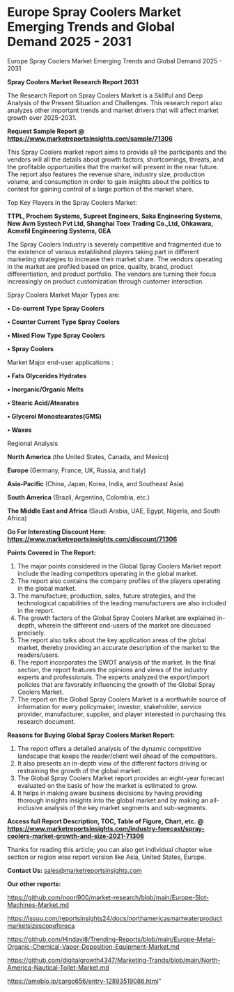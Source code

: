 # Europe Spray Coolers Market Emerging Trends and Global Demand 2025 - 2031
 Europe Spray Coolers Market Emerging Trends and Global Demand 2025 - 2031

<strong>Spray Coolers Market Research Report 2031</strong>

The Research Report on Spray Coolers Market is a Skillful and Deep Analysis of the Present Situation and Challenges. This research report also analyzes other important trends and market drivers that will affect market growth over 2025-2031.

<strong>Request Sample Report @ <a href=https://www.marketreportsinsights.com/sample/71306>https://www.marketreportsinsights.com/sample/71306</a></strong>

This Spray Coolers market report aims to provide all the participants and the vendors will all the details about growth factors, shortcomings, threats, and the profitable opportunities that the market will present in the near future. The report also features the revenue share, industry size, production volume, and consumption in order to gain insights about the politics to contest for gaining control of a large portion of the market share.

Top Key Players in the Spray Coolers Market:

<strong>TTPL, Prochem Systems, Supreet Engineers, Saka Engineering Systems, New Avm Systech Pvt Ltd, Shanghai Toex Trading Co.,Ltd, Ohkawara, Acmefil Engineering Systems, GEA</strong>

The Spray Coolers Industry is severely competitive and fragmented due to the existence of various established players taking part in different marketing strategies to increase their market share. The vendors operating in the market are profiled based on price, quality, brand, product differentiation, and product portfolio. The vendors are turning their focus increasingly on product customization through customer interaction.

Spray Coolers Market Major Types are:

<strong>• Co-current Type Spray Coolers

• Counter Current Type Spray Coolers

• Mixed Flow Type Spray Coolers

• Spray Coolers</strong>

Market Major end-user applications :

<strong>• Fats Glycerides Hydrates

• Inorganic/Organic Melts

• Stearic Acid/Atearates

• Glycerol Monostearates(GMS)

• Waxes</strong>

Regional Analysis

</u><strong><b>North America</b></strong> (the United States, Canada, and Mexico)

<strong><b>Europe </b></strong>(Germany, France, UK, Russia, and Italy)

<strong><b>Asia-Pacific</b></strong> (China, Japan, Korea, India, and Southeast Asia)

<strong><b>South America</b></strong> (Brazil, Argentina, Colombia, etc.)

<strong><b>The Middle East and Africa</b></strong> (Saudi Arabia, UAE, Egypt, Nigeria, and South Africa)

<strong>Go For Interesting Discount Here: <a href=https://www.marketreportsinsights.com/discount/71306>https://www.marketreportsinsights.com/discount/71306</a></strong>

<strong>Points Covered in The Report:</strong>
<ol>
  <li>The major points considered in the Global Spray Coolers Market report include the leading competitors operating in the global market.</li>
  <li>The report also contains the company profiles of the players operating in the global market.</li>
  <li>The manufacture, production, sales, future strategies, and the technological capabilities of the leading manufacturers are also included in the report.</li>
  <li>The growth factors of the Global Spray Coolers Market are explained in-depth, wherein the different end-users of the market are discussed precisely.</li>
  <li>The report also talks about the key application areas of the global market, thereby providing an accurate description of the market to the readers/users.</li>
  <li>The report incorporates the SWOT analysis of the market. In the final section, the report features the opinions and views of the industry experts and professionals. The experts analyzed the export/import policies that are favorably influencing the growth of the Global Spray Coolers Market.</li>
  <li>The report on the Global Spray Coolers Market is a worthwhile source of information for every policymaker, investor, stakeholder, service provider, manufacturer, supplier, and player interested in purchasing this research document.</li>
</ol>
<strong>Reasons for Buying Global Spray Coolers Market Report:</strong>

<ol>
  <li>The report offers a detailed analysis of the dynamic competitive landscape that keeps the reader/client well ahead of the competitors.</li>
  <li>It also presents an in-depth view of the different factors driving or restraining the growth of the global market.</li>
  <li>The Global Spray Coolers Market report provides an eight-year forecast evaluated on the basis of how the market is estimated to grow.</li>
  <li>It helps in making aware business decisions by having providing thorough insights insights into the global market and by making an all-inclusive analysis of the key market segments and sub-segments.</li>
</ol>
<strong>Access full Report Description, TOC, Table of Figure, Chart, etc. @ <a href=https://www.marketreportsinsights.com/industry-forecast/spray-coolers-market-growth-and-size-2021-71306>https://www.marketreportsinsights.com/industry-forecast/spray-coolers-market-growth-and-size-2021-71306</a></strong>


Thanks for reading this article; you can also get individual chapter wise section or region wise report version like Asia, United States, Europe.

<strong>Contact Us:</strong>
sales@marketreportsinsights.com

<strong>Our other reports:</strong>

<a href=https://github.com/noori900/market-research/blob/main/Europe-Slot-Machines-Market.md>https://github.com/noori900/market-research/blob/main/Europe-Slot-Machines-Market.md</a>

<a href=https://issuu.com/reportsinsights24/docs/northamericasmartwaterproductmarketsizescopeforeca>https://issuu.com/reportsinsights24/docs/northamericasmartwaterproductmarketsizescopeforeca</a>

<a href=https://github.com/Hindavi8/Trending-Reports/blob/main/Europe-Metal-Organic-Chemical-Vapor-Deposition-Equipment-Market.md>https://github.com/Hindavi8/Trending-Reports/blob/main/Europe-Metal-Organic-Chemical-Vapor-Deposition-Equipment-Market.md</a>

<a href=https://github.com/digitalgrowth4347/Marketing-Trands/blob/main/North-America-Nautical-Toilet-Market.md>https://github.com/digitalgrowth4347/Marketing-Trands/blob/main/North-America-Nautical-Toilet-Market.md</a>

<a href=https://ameblo.jp/cargo656/entry-12893519086.html>https://ameblo.jp/cargo656/entry-12893519086.html</a>"

